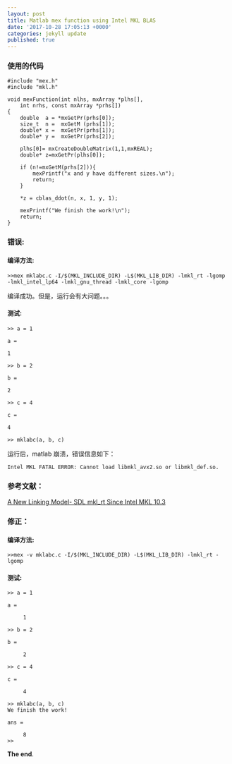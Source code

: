 ```yaml
---
layout: post
title: Matlab mex function using Intel MKL BLAS
date: '2017-10-28 17:05:13 +0000'
categories: jekyll update
published: true
--- 
```


### 使用的代码

```
#include "mex.h"
#include "mkl.h"

void mexFunction(int nlhs, mxArray *plhs[], 
    int nrhs, const mxArray *prhs[])
{
	double  a = *mxGetPr(prhs[0]);
	size_t  n =  mxGetM (prhs[1]);
	double* x =  mxGetPr(prhs[1]);
	double* y =  mxGetPr(prhs[2]);
    
	plhs[0]= mxCreateDoubleMatrix(1,1,mxREAL);
	double* z=mxGetPr(plhs[0]);        

	if (n!=mxGetM(prhs[2])){
	 	mexPrintf("x and y have different sizes.\n");
		return;
	}

	*z = cblas_ddot(n, x, 1, y, 1);

	mexPrintf("We finish the work!\n");
	return;
}
```

### 错误:
#### 编译方法:

```
>>mex mklabc.c -I/$(MKL_INCLUDE_DIR) -L$(MKL_LIB_DIR) -lmkl_rt -lgomp -lmkl_intel_lp64 -lmkl_gnu_thread -lmkl_core -lgomp
```

编译成功。但是，运行会有大问题。。。

#### 测试:

```
>> a = 1

a =

1

>> b = 2

b =

2

>> c = 4

c =

4

>> mklabc(a, b, c)
```

运行后，matlab 崩溃，错误信息如下：

```
Intel MKL FATAL ERROR: Cannot load libmkl_avx2.so or libmkl_def.so.
```


### 参考文献：
[A New Linking Model- SDL mkl_rt Since Intel MKL 10.3](https://software.intel.com/en-us/articles/a-new-linking-model-single-dynamic-library-mkl_rt-since-intel-mkl-103/)


### 修正：
#### 编译方法:

```
>>mex -v mklabc.c -I/$(MKL_INCLUDE_DIR) -L$(MKL_LIB_DIR) -lmkl_rt -lgomp
```

#### 测试:

```
>> a = 1

a =

     1

>> b = 2

b =

     2

>> c = 4

c =

     4

>> mklabc(a, b, c)
We finish the work!

ans =

     8
>> 
```

**The end**.
